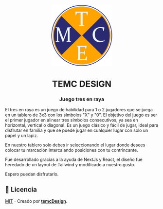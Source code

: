 <div align="center">
<img src="/public/logo.png" width="200px">
<h1>TEMC DESIGN</h1>
<h3>Juego tres en raya</h3>
</div>

El tres en raya es un juego de habilidad para 1 o 2 jugadores que se juega en un tablero de 3x3 con los símbolos "X" y "0". El objetivo del juego es ser el primer jugador en alinear tres símbolos consecutivos, ya sea en horizontal, vertical o diagonal. Es un juego clásico y fácil de jugar, ideal para disfrutar en familia y que se puede jugar en cualquier lugar con solo un papel y un lapiz.

En nuestro tablero solo debes ir seleccionando el lugar donde desees colocar tu marcación intercalando posiciones con tu contrincante.

Fue desarrollado gracias a la ayuda de NextJs y React, el diseño fue heredado de un layout de Tailwind y modificado a nuestro gusto.

Espero puedan disfrutarlo.

## 🔑 Licencia

[MIT](LICENSE.txt) - Creado por [**temcDesign**](https://temcdesign.github.io/portafolio/).
